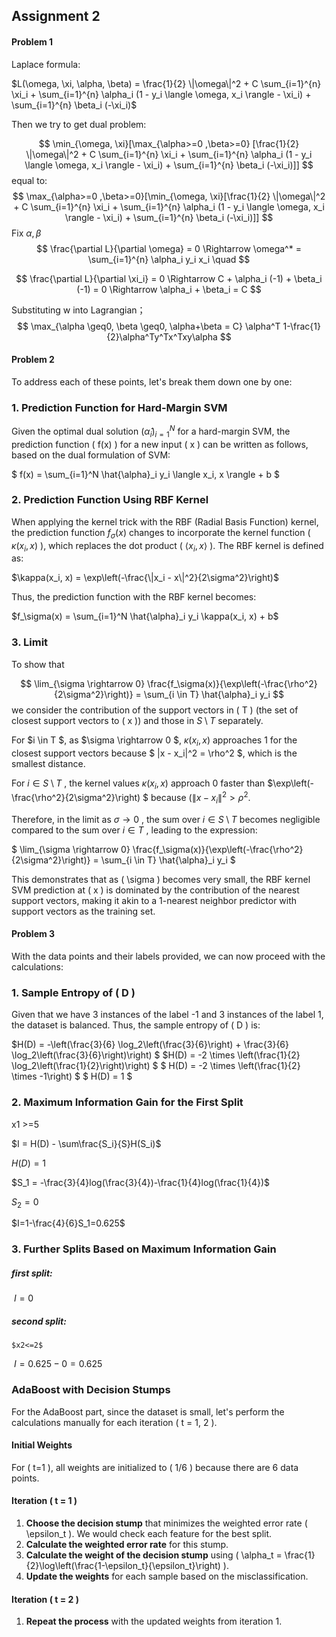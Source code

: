 ## Assignment 2

#### Problem 1

Laplace formula:

$L(\omega, \xi, \alpha, \beta) = \frac{1}{2} \|\omega\|^2 + C \sum_{i=1}^{n} \xi_i + \sum_{i=1}^{n} \alpha_i (1 - y_i \langle \omega, x_i \rangle - \xi_i) + \sum_{i=1}^{n} \beta_i (-\xi_i)$

Then we try to get dual problem:

$$
\min_{\omega, \xi}[\max_{\alpha>=0 ,\beta>=0} [\frac{1}{2} \|\omega\|^2 + C \sum_{i=1}^{n} \xi_i + \sum_{i=1}^{n} \alpha_i (1 - y_i \langle \omega, x_i \rangle - \xi_i) + \sum_{i=1}^{n} \beta_i (-\xi_i)]]
$$
equal to:
$$
\max_{\alpha>=0 ,\beta>=0}[\min_{\omega, \xi}[\frac{1}{2} \|\omega\|^2 + C \sum_{i=1}^{n} \xi_i + \sum_{i=1}^{n} \alpha_i (1 - y_i \langle \omega, x_i \rangle - \xi_i) + \sum_{i=1}^{n} \beta_i (-\xi_i)]]
$$
Fix $\alpha, \beta$
$$
\frac{\partial L}{\partial \omega} = 0 \Rightarrow \omega^* = \sum_{i=1}^{n} \alpha_i y_i x_i \quad  
$$

$$
\frac{\partial L}{\partial \xi_i} = 0 \Rightarrow C + \alpha_i (-1) + \beta_i (-1) = 0 \Rightarrow \alpha_i + \beta_i = C
$$

Substituting w into Lagrangian；
$$
\max_{\alpha \geq0, \beta \geq0, \alpha+\beta = C} \alpha^T 1-\frac{1}{2}\alpha^Ty^Tx^Txy\alpha
$$

#### Problem 2

To address each of these points, let's break them down one by one:

### 1. Prediction Function for Hard-Margin SVM

Given the optimal dual solution $(\hat{\alpha}_i)_{i=1}^N$ for a hard-margin SVM, the prediction function \( f(x) \) for a new input \( x \) can be written as follows, based on the dual formulation of SVM:

$ f(x) = \sum_{i=1}^N \hat{\alpha}_i y_i \langle x_i, x \rangle + b $

### 2. Prediction Function Using RBF Kernel

When applying the kernel trick with the RBF (Radial Basis Function) kernel, the prediction function $f_\sigma(x)$  changes to incorporate the kernel function \( $\kappa(x_i, x)$ \), which replaces the dot product \( $\langle x_i, x \rangle$ \). The RBF kernel is defined as:

 $\kappa(x_i, x) = \exp\left(-\frac{\|x_i - x\|^2}{2\sigma^2}\right)$ 

Thus, the prediction function with the RBF kernel becomes:

$f_\sigma(x) = \sum_{i=1}^N \hat{\alpha}_i y_i \kappa(x_i, x) + b$ 

### 3. Limit

To show that 

$$
\lim_{\sigma \rightarrow 0} \frac{f_\sigma(x)}{\exp\left(-\frac{\rho^2}{2\sigma^2}\right)} = \sum_{i \in T} \hat{\alpha}_i y_i
$$
we consider the contribution of the support vectors in \( T \) (the set of closest support vectors to \( x \)) and those in  $S \setminus T$  separately.

For $i \in T $, as $\sigma \rightarrow 0 $,  $\kappa(x_i, x)$  approaches 1 for the closest support vectors because $ \|x - x_i\|^2 = \rho^2 $, which is the smallest distance.

For  $i \in S \setminus T$ , the kernel values  $\kappa(x_i, x)$  approach 0 faster than $\exp\left(-\frac{\rho^2}{2\sigma^2}\right) $ because \($\|x - x_i\|^2 > \rho^2$.

Therefore, in the limit as  $\sigma \rightarrow 0$ , the sum over  $i \in S \setminus T$  becomes negligible compared to the sum over $i \in T$ , leading to the expression:

$ \lim_{\sigma \rightarrow 0} \frac{f_\sigma(x)}{\exp\left(-\frac{\rho^2}{2\sigma^2}\right)} = \sum_{i \in T} \hat{\alpha}_i y_i $

This demonstrates that as \( \sigma \) becomes very small, the RBF kernel SVM prediction at \( x \) is dominated by the contribution of the nearest support vectors, making it akin to a 1-nearest neighbor predictor with support vectors as the training set.



#### Problem 3

With the data points and their labels provided, we can now proceed with the calculations:

### 1. Sample Entropy of \( D \)

Given that we have 3 instances of the label -1 and 3 instances of the label 1, the dataset is balanced. Thus, the sample entropy of \( D \) is:

$H(D) = -\left(\frac{3}{6} \log_2\left(\frac{3}{6}\right) + \frac{3}{6} \log_2\left(\frac{3}{6}\right)\right) $
$H(D) = -2 \times \left(\frac{1}{2} \log_2\left(\frac{1}{2}\right)\right) $
$ H(D) = -2 \times \left(\frac{1}{2} \times -1\right) $
$ H(D) = 1 $

### 2. Maximum Information Gain for the First Split

x1 >=5

$I = H(D) - \sum\frac{S_i}{S}H(S_i)$

$H(D) = 1$

$S_1 = -\frac{3}{4}log(\frac{3}{4})-\frac{1}{4}log(\frac{1}{4})$

$S_2= 0$

$I=1-\frac{4}{6}S_1=0.625$

### 3. Further Splits Based on Maximum Information Gain

##### first split: 

​	$I=0$

##### second split:

 	$x2<=2$

​	$I = 0.625-0 = 0.625$

### AdaBoost with Decision Stumps

For the AdaBoost part, since the dataset is small, let's perform the calculations manually for each iteration \( t = 1, 2 \).

#### Initial Weights

For \( t=1 \), all weights are initialized to \( 1/6 \) because there are 6 data points.

#### Iteration \( t = 1 \)

1. **Choose the decision stump** that minimizes the weighted error rate \( \epsilon_t \). We would check each feature for the best split.
2. **Calculate the weighted error rate** for this stump.
3. **Calculate the weight of the decision stump** using \( \alpha_t = \frac{1}{2}\log\left(\frac{1-\epsilon_t}{\epsilon_t}\right) \).
4. **Update the weights** for each sample based on the misclassification.

#### Iteration \( t = 2 \)

1. **Repeat the process** with the updated weights from iteration 1.

